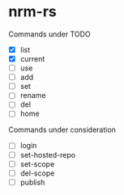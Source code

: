 # nrm-rs

Commands under TODO

- [x] list
- [x] current
- [ ] use
- [ ] add
- [ ] set
- [ ] rename
- [ ] del
- [ ] home

Commands under consideration

- [ ] login
- [ ] set-hosted-repo
- [ ] set-scope
- [ ] del-scope
- [ ] publish
